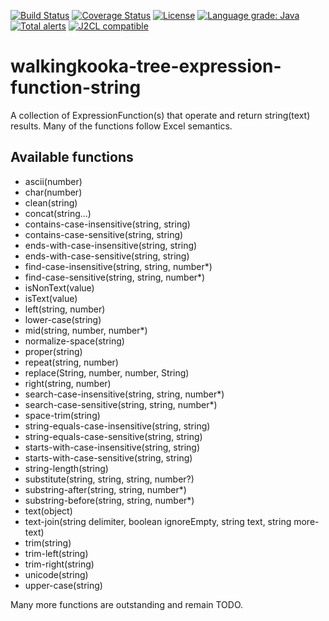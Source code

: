 [![Build Status](https://github.com/mP1/walkingkooka-tree-expression-function-string/actions/workflows/build.yaml/badge.svg)](https://github.com/mP1/walkingkooka-tree-expression-function-string/actions/workflows/build.yaml/badge.svg)
[![Coverage Status](https://coveralls.io/repos/github/mP1/walkingkooka-tree-expression-function-string/badge.svg?branch=master)](https://coveralls.io/github/mP1/walkingkooka-tree-expression-function-string?branch=master)
[![License](https://img.shields.io/badge/License-Apache%202.0-blue.svg)](https://opensource.org/licenses/Apache-2.0)
[![Language grade: Java](https://img.shields.io/lgtm/grade/java/g/mP1/walkingkooka-tree-expression-function-string.svg?logo=lgtm&logoWidth=18)](https://lgtm.com/projects/g/mP1/walkingkooka-tree-expression-function-string/context:java)
[![Total alerts](https://img.shields.io/lgtm/alerts/g/mP1/walkingkooka-tree-expression-function-string.svg?logo=lgtm&logoWidth=18)](https://lgtm.com/projects/g/mP1/walkingkooka-tree-expression-function-string/alerts/)
[![J2CL compatible](https://img.shields.io/badge/J2CL-compatible-brightgreen.svg)](https://github.com/mP1/j2cl-central)


# walkingkooka-tree-expression-function-string
A collection of ExpressionFunction(s) that operate and return string(text) results. Many of the functions follow Excel
semantics.



## Available functions

- ascii(number)
- char(number)
- clean(string)
- concat(string...)
- contains-case-insensitive(string, string)
- contains-case-sensitive(string, string)
- ends-with-case-insensitive(string, string)
- ends-with-case-sensitive(string, string)
- find-case-insensitive(string, string, number*)
- find-case-sensitive(string, string, number*)
- isNonText(value)
- isText(value)
- left(string, number)
- lower-case(string)
- mid(string, number, number*)
- normalize-space(string)
- proper(string)
- repeat(string, number)
- replace(String, number, number, String)
- right(string, number)
- search-case-insensitive(string, string, number*)
- search-case-sensitive(string, string, number*)
- space-trim(string)
- string-equals-case-insensitive(string, string)
- string-equals-case-sensitive(string, string)
- starts-with-case-insensitive(string, string)
- starts-with-case-sensitive(string, string)
- string-length(string)
- substitute(string, string, string, number?)
- substring-after(string, string, number*)
- substring-before(string, string, number*)
- text(object)
- text-join(string delimiter, boolean ignoreEmpty, string text, string more-text)
- trim(string)
- trim-left(string)
- trim-right(string)
- unicode(string)
- upper-case(string)

Many more functions are outstanding and remain TODO.

